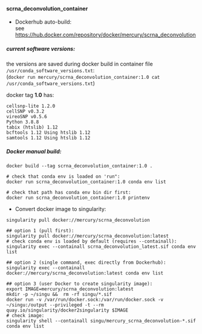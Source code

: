 #### scrna_deconvolution_container

- Dockerhub auto-build:  
    see https://hub.docker.com/repository/docker/mercury/scrna_deconvolution

##### current software versions:  
the versions are saved during docker build in container file `/usr/conda_software_versions.txt`:  
(`docker run mercury/scrna_deconvolution_container:1.0 cat /usr/conda_software_versions.txt`)

docker tag **1.0** has:
```
cellsnp-lite 1.2.0
cellSNP v0.3.2 
vireoSNP v0.5.6
Python 3.8.8
tabix (htslib) 1.12
bcftools 1.12 Using htslib 1.12
samtools 1.12 Using htslib 1.12
```

##### Docker manual build:

```
docker build --tag scrna_deconvolution_container:1.0 .

# check that conda env is loaded on 'run":
docker run scrna_deconvolution_container:1.0 conda env list

# check that path has conda env bin dir first:
docker run scrna_deconvolution_container:1.0 printenv
```

- Convert docker image to singularity:

```
singularity pull docker://mercury/scrna_deconvolution

## option 1 (pull first):
singularity pull docker://mercury/scrna_deconvolution:latest 
# check conda env is loaded by default (requires --containall):
singularity exec --containall scrna_deconvolution_latest.sif conda env list

## option 2 (single command, exec directly from Dockerhub):
singularity exec --containall docker://mercury/scrna_deconvolution:latest conda env list

## option 3 (user Docker to create singularity image):
export IMAGE=mercury/scrna_deconvolution:latest
mkdir -p ~/singu &&  rm -rf singu/*.sif
docker run -v /var/run/docker.sock:/var/run/docker.sock -v ~/singu:/output --privileged -t --rm quay.io/singularity/docker2singularity $IMAGE
# check image:
singularity shell --containall singu/mercury_scrna_deconvolution-*.sif  conda env list
```

